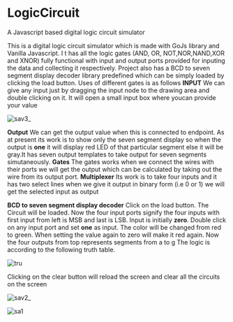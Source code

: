 # LogicCircuit
A Javascript based digital logic circuit simulator

This is a digital logic circuit simulator which is made with GoJs library and Vanilla Javascript. I t has all the logic gates (AND, OR, NOT,NOR,NAND,XOR and XNOR) fully functional with input and output ports provided for inputing the data and collecting it respectively.
 Project also has a BCD to seven segment display decoder library predefined which can be simply loaded by clicking the load button.
Uses of different gates is as follows
**INPUT** We can give any input just by dragging the input node to the drawing area and double clicking on it. It will open a small input box where youcan provide your value



![sav3_](https://user-images.githubusercontent.com/32239181/59966073-56496780-9534-11e9-896f-bf71886c1592.png)



**Output** We can get the output value when this is connected to endpoint. As at present its work is to show only the seven segment display so when the output is **one** it will display red LED of that particular segment  else it will be gray.It has seven output templates to take output for seven segments simutaneously.
**Gates** The gates works when we connect the wires with their ports we will get the output which can be calculated by taking out the wire from its output port.
**Multiplexer** Its work is to take four inputs and it has two select lines when we give it output in binary form (i.e 0 or 1) we will get the selected input as output


**BCD to seven segment display decoder**
Click on the load button. The Circuit will be loaded. Now the four input ports signify the four inputs with first input from left is MSB and last is LSB. Input is initially **zero**. Double click on any input port and set **one** as input. The color will be changed from red to green. When setting the value again to zero will make it red again. Now the four outputs from top represents segments from a to g
The logic is according to the following truth table.


![tru](https://user-images.githubusercontent.com/32239181/59966241-ed172380-9536-11e9-824b-4e70ef823d00.PNG)



Clicking on the clear button will reload the screen and clear all the circuits on the screen



![sav2_](https://user-images.githubusercontent.com/32239181/59966229-d96bbd00-9536-11e9-87cc-c9f7a7e6afe5.png)



![sa1](https://user-images.githubusercontent.com/32239181/59966203-695d3700-9536-11e9-8bf5-0affbef75568.png)
